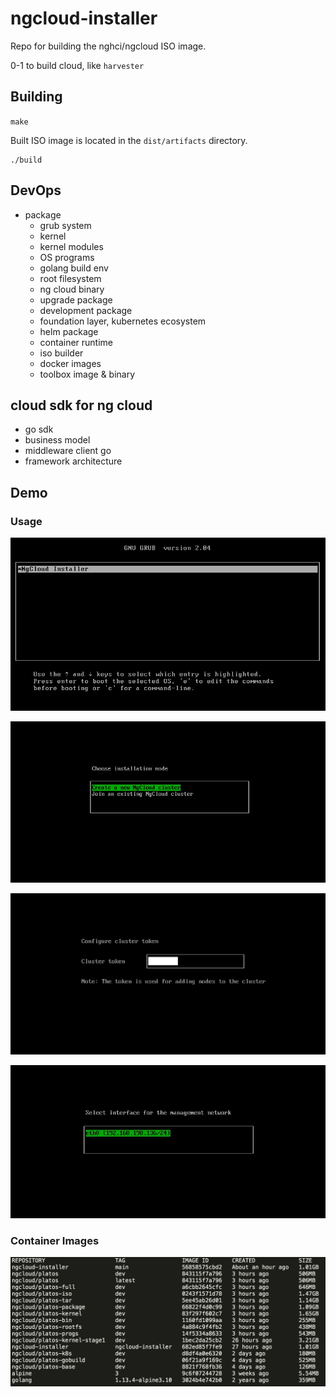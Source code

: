 ngcloud-installer
========

Repo for building the nghci/ngcloud ISO image.

0-1 to build cloud, like `harvester`

## Building

`make`

Built ISO image is located in the `dist/artifacts` directory.


```shell script
./build
```

## DevOps

- package
    - grub system
    - kernel 
    - kernel modules
    - OS programs
    - golang build env 
    - root filesystem 
    - ng cloud binary
    - upgrade package
    - development package
    - foundation layer, kubernetes ecosystem 
    - helm package 
    - container runtime
    - iso builder
    - docker images 
    - toolbox image & binary


## cloud sdk for ng cloud

- go sdk 
- business model 
- middleware client go
- framework architecture

## Demo

### Usage 

![01](asset/1.jpeg)

![01](asset/2.jpeg)

![01](asset/3.png)

![01](asset/3.jpeg)

### Container Images

![01](asset/4.png)


